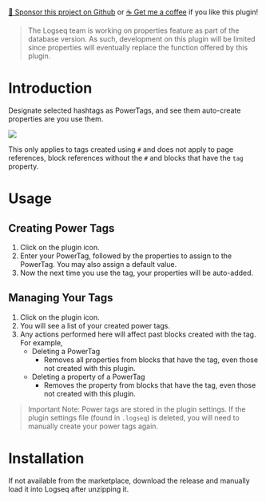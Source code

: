 [:gift_heart: Sponsor this project on Github](https://github.com/sponsors/hkgnp) or [:coffee: Get me a coffee](https://www.buymeacoffee.com/hkgnp.dev) if you like this plugin!

> The Logseq team is working on properties feature as part of the database version. As such, development on this plugin will be limited since properties will eventually replace the function offered by this plugin.

# Introduction

Designate selected hashtags as PowerTags, and see them auto-create properties are you use them. 

![](./screenshots/demo.gif)

This only applies to tags created using `#` and does not apply to page references, block references without the `#` and blocks that have the `tag` property.

# Usage

## Creating Power Tags

1. Click on the plugin icon.
2. Enter your PowerTag, followed by the properties to assign to the PowerTag. You may also assign a default value.
3. Now the next time you use the tag, your properties will be auto-added.

## Managing Your Tags

1. Click on the plugin icon.
2. You will see a list of your created power tags.
3. Any actions performed here will affect past blocks created with the tag. For example,
   - Deleting a PowerTag
     - Removes all properties from blocks that have the tag, even those not created with this plugin.
   - Deleting a property of a PowerTag
     - Removes the property from blocks that have the tag, even those not created with this plugin.

> Important Note: Power tags are stored in the plugin settings. If the plugin settings file (found in `.logseq`) is deleted, you will need to manually create your power tags again.

# Installation

If not available from the marketplace, download the release and manually load it into Logseq after unzipping it.
